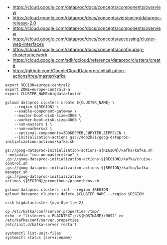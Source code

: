 
* https://cloud.google.com/dataproc/docs/concepts/components/overview
* https://cloud.google.com/dataproc/docs/concepts/versioning/dataproc-release-2.0
* https://cloud.google.com/dataproc/docs/concepts/components/overview
* https://cloud.google.com/dataproc/docs/concepts/accessing/cluster-web-interfaces
* https://cloud.google.com/dataproc/docs/concepts/configuring-clusters/network
* https://cloud.google.com/sdk/gcloud/reference/dataproc/clusters/create
* https://github.com/GoogleCloudDataproc/initialization-actions/tree/master/kafka

~~~
export REGION=europe-central2
export ZONE=europe-central2-a
export CLUSTER_NAME=bigdatacluster

gcloud dataproc clusters create ${CLUSTER_NAME} \
    --region ${REGION} \
    --enable-component-gateway \
    --master-boot-disk-size=30GB \
    --worker-boot-disk-size=30GB \
    --num-masters 1 \
    --num-workers=3 \
    --optional-components=ZOOKEEPER,JUPYTER,ZEPPELIN \
    --initialization-actions gs://dob2k21/goog-dataproc-initialization-actions/kafka.sh

gs://goog-dataproc-initialization-actions-${REGION}/kafka/kafka.sh
--metadata "run-on-master=true" \
,gs://goog-dataproc-initialization-actions-${REGION}/kafka/cruise-control.sh
,gs://goog-dataproc-initialization-actions-${REGION}/kafka/kafka-manager.sh
,gs://goog-dataproc-initialization-actions-${REGION}/prometheus/prometheus.sh

gcloud dataproc clusters list --region $REGION
gcloud dataproc clusters delete $CLUSTER_NAME --region $REGION

cssh bigdatacluster-{m,w-0,w-1,w-2}

cp /etc/kafka/conf/server.properties /tmp/
echo -e "listeners = PLAINTEXT://${HOSTNAME}:9092" >> /etc/kafka/conf/server.properties
/etc/init.d/kafka-server restart

systemctl list-unit-files
systemctl status {servicename}

~~~
